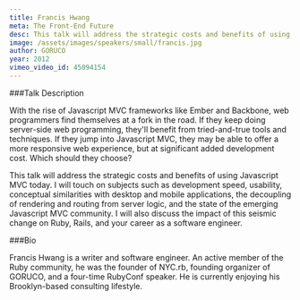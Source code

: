 ```yaml
---
title: Francis Hwang
meta: The Front-End Future
desc: This talk will address the strategic costs and benefits of using Javascript MVC today. I will touch on subjects such as development speed, usability, conceptual similarities with desktop and mobile applications, the decoupling of rendering and routing from server logic, and the state of the emerging Javascript MVC community.
image: /assets/images/speakers/small/francis.jpg
author: GORUCO
year: 2012
vimeo_video_id: 45094154
---
```


###Talk Description

<p>
  With the rise of Javascript MVC frameworks like Ember and Backbone,
  web programmers find themselves at a fork in the road. If they keep doing
  server-side web programming, they'll benefit from tried-and-true tools and
  techniques. If they jump into Javascript MVC, they may be able to offer a
  more responsive web experience, but at significant added development cost.
  Which should they choose?
</p>
<p>
  This talk will address the strategic costs and benefits of using Javascript
  MVC today. I will touch on subjects such as development speed, usability,
  conceptual similarities with desktop and mobile applications, the decoupling
  of rendering and routing from server logic, and the state of the emerging
  Javascript MVC community. I will also discuss the impact of this seismic
  change on Ruby, Rails, and your career as a software engineer.
</p>

###Bio

<p>Francis Hwang is a writer and software engineer. An active member of the Ruby community, he was the founder of NYC.rb, founding organizer of GORUCO, and a four-time RubyConf speaker. He is currently enjoying his Brooklyn-based consulting lifestyle.</p>
